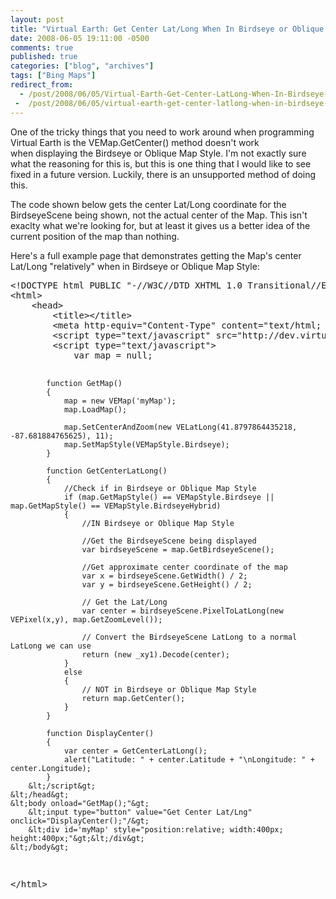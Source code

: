```yaml
---
layout: post
title: "Virtual Earth: Get Center Lat/Long When In Birdseye or Oblique Map Style"
date: 2008-06-05 19:11:00 -0500
comments: true
published: true
categories: ["blog", "archives"]
tags: ["Bing Maps"]
redirect_from: 
  - /post/2008/06/05/Virtual-Earth-Get-Center-LatLong-When-In-Birdseye-or-Oblique-Map-Style
 -  /post/2008/06/05/virtual-earth-get-center-latlong-when-in-birdseye-or-oblique-map-style
---
```

<!-- more -->
<p>One of the tricky things that you need to work around when programming Virtual Earth is the VEMap.GetCenter() method doesn't work when&nbsp;displaying the&nbsp;Birdseye or Oblique Map Style. I'm not exactly sure what the reasoning for this is, but this is one thing that I would like to see fixed in a future version. Luckily, there is an unsupported method of doing this.</p>
<p>The code shown below&nbsp;gets the center Lat/Long coordinate for the BirdseyeScene being shown, not the actual center of the Map. This isn't exaclty what we're looking for, but at least it gives us a better idea of the current position of the map than nothing.</p>
<p>Here's a full example page that demonstrates getting the Map's center Lat/Long "relatively" when in Birdseye or Oblique Map Style:</p>
<pre class="brush: xml; first-line: 1; tab-size: 4; toolbar: false; ">&lt;!DOCTYPE html PUBLIC "-//W3C//DTD XHTML 1.0 Transitional//EN" "http://www.w3.org/TR/xhtml1/DTD/xhtml1-transitional.dtd"&gt;
&lt;html&gt;
    &lt;head&gt;
        &lt;title&gt;&lt;/title&gt;
        &lt;meta http-equiv="Content-Type" content="text/html; charset=utf-8"&gt;
        &lt;script type="text/javascript" src="http://dev.virtualearth.net/mapcontrol/mapcontrol.ashx?v=6.1"&gt;&lt;/script&gt;
        &lt;script type="text/javascript"&gt;
            var map = null;
                       
            function GetMap()
            {
                map = new VEMap('myMap');
                map.LoadMap();

                map.SetCenterAndZoom(new VELatLong(41.8797864435218, -87.681884765625), 11);
                map.SetMapStyle(VEMapStyle.Birdseye);
            }  

            function GetCenterLatLong()
            {
                //Check if in Birdseye or Oblique Map Style
                if (map.GetMapStyle() == VEMapStyle.Birdseye || map.GetMapStyle() == VEMapStyle.BirdseyeHybrid)
                {
                    //IN Birdseye or Oblique Map Style

                    //Get the BirdseyeScene being displayed
                    var birdseyeScene = map.GetBirdseyeScene();

                    //Get approximate center coordinate of the map
                    var x = birdseyeScene.GetWidth() / 2;
                    var y = birdseyeScene.GetHeight() / 2;

                    // Get the Lat/Long 
                    var center = birdseyeScene.PixelToLatLong(new VEPixel(x,y), map.GetZoomLevel());

                    // Convert the BirdseyeScene LatLong to a normal LatLong we can use
                    return (new _xy1).Decode(center);
                }
                else
                {
                    // NOT in Birdseye or Oblique Map Style
                    return map.GetCenter();
                }
            }

            function DisplayCenter()
            {
                var center = GetCenterLatLong();
                alert("Latitude: " + center.Latitude + "\nLongitude: " + center.Longitude);
            }
        &lt;/script&gt;
    &lt;/head&gt;
    &lt;body onload="GetMap();"&gt;
        &lt;input type="button" value="Get Center Lat/Lng" onclick="DisplayCenter();"/&gt;
        &lt;div id='myMap' style="position:relative; width:400px; height:400px;"&gt;&lt;/div&gt;
    &lt;/body&gt;
&lt;/html&gt;</pre>
<p>&nbsp;</p>
